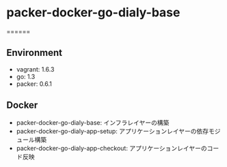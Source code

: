 # packer-docker-go-dialy-base

======

## Environment
- vagrant: 1.6.3
- go: 1.3
- packer: 0.6.1

## Docker
- packer-docker-go-dialy-base: インフラレイヤーの構築
- packer-docker-go-dialy-app-setup: アプリケーションレイヤーの依存モジュール構築
- packer-docker-go-dialy-app-checkout: アプリケーションレイヤーのコード反映
